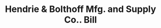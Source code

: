 ---
doi: 10.7916/D8QG04TS
date_other: '1900'
date_other_textual: 1900-1909
form: printed ephemera
genre:
- Invoices
name:
- Hendrie & Bolthoff Mfg. and Supply Co.
object_in_context_url: https://biggert.cul.columbia.edu/items/view/ave_biggert_00045
subject_hierarchical_geographic:
- Denver, Colorado, United States
subject_name:
- Hendrie & Bolthoff Mfg. and Supply Co.
title: Hendrie & Bolthoff Mfg. and Supply Co.. Bill
sort_title: Hendrie & Bolthoff Mfg. and Supply Co.. Bill
call_number: ave_biggert_00045
coordinates:
- 39.761944444444445,-104.88111111111111
pid: ave_biggert_00045
identifiers: ave_biggert_00045
thumbnail: https://derivativo-3.library.columbia.edu/iiif/2/ldpd:342790/full/!256,256/0/native.jpg
permalink: "/biggert/ave_biggert_00045/"
layout: iiif-image-page
---